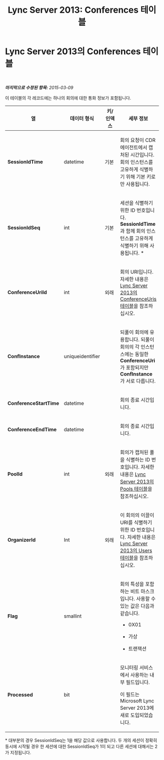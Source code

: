 ﻿---
title: 'Lync Server 2013: Conferences 테이블'
TOCTitle: Conferences 테이블
ms:assetid: c3da6271-b3c6-4898-894f-10456ec794d0
ms:mtpsurl: https://technet.microsoft.com/ko-kr/library/Gg412964(v=OCS.15)
ms:contentKeyID: 49304947
ms.date: 08/10/2015
mtps_version: v=OCS.15
ms.translationtype: HT
---

# Lync Server 2013의 Conferences 테이블

 

_**마지막으로 수정된 항목:** 2015-03-09_

이 테이블의 각 레코드에는 하나의 회의에 대한 통화 정보가 포함됩니다.


<table>
<colgroup>
<col style="width: 25%" />
<col style="width: 25%" />
<col style="width: 25%" />
<col style="width: 25%" />
</colgroup>
<thead>
<tr class="header">
<th>열</th>
<th>데이터 형식</th>
<th>키/인덱스</th>
<th>세부 정보</th>
</tr>
</thead>
<tbody>
<tr class="odd">
<td><p><strong>SessionIdTime</strong></p></td>
<td><p>datetime</p></td>
<td><p>기본</p></td>
<td><p>회의 요청이 CDR 에이전트에서 캡처된 시간입니다. 회의 인스턴스를 고유하게 식별하기 위해 기본 키로만 사용됩니다.</p></td>
</tr>
<tr class="even">
<td><p><strong>SessionIdSeq</strong></p></td>
<td><p>int</p></td>
<td><p>기본</p></td>
<td><p>세션을 식별하기 위한 ID 번호입니다. <strong>SessionIdTime</strong> 과 함께 회의 인스턴스를 고유하게 식별하기 위해 사용됩니다. *</p></td>
</tr>
<tr class="odd">
<td><p><strong>ConferenceUriId</strong></p></td>
<td><p>int</p></td>
<td><p>외래</p></td>
<td><p>회의 URI입니다. 자세한 내용은 <a href="lync-server-2013-conferenceuris-table.md">Lync Server 2013의 ConferenceUris 테이블</a>을 참조하십시오.</p></td>
</tr>
<tr class="even">
<td><p><strong>ConfInstance</strong></p></td>
<td><p>uniqueidentifier</p></td>
<td><p> </p></td>
<td><p>되풀이 회의에 유용합니다. 되풀이 회의의 각 인스턴스에는 동일한 <strong>ConferenceUri</strong> 가 포함되지만 <strong>ConfInstance</strong> 가 서로 다릅니다.</p></td>
</tr>
<tr class="odd">
<td><p><strong>ConferenceStartTime</strong></p></td>
<td><p>datetime</p></td>
<td><p> </p></td>
<td><p>회의 종료 시간입니다.</p></td>
</tr>
<tr class="even">
<td><p><strong>ConferenceEndTime</strong></p></td>
<td><p>datetime</p></td>
<td><p> </p></td>
<td><p>회의 종료 시간입니다.</p></td>
</tr>
<tr class="odd">
<td><p><strong>PoolId</strong></p></td>
<td><p>int</p></td>
<td><p>외래</p></td>
<td><p>회의가 캡처된 풀을 식별하는 ID 번호입니다. 자세한 내용은 <a href="lync-server-2013-pools-table.md">Lync Server 2013의 Pools 테이블</a>을 참조하십시오.</p></td>
</tr>
<tr class="even">
<td><p><strong>OrganizerId</strong></p></td>
<td><p>Int</p></td>
<td><p>외래</p></td>
<td><p>이 회의의 이끌이 URI를 식별하기 위한 ID 번호입니다. 자세한 내용은 <a href="lync-server-2013-users-table.md">Lync Server 2013의 Users 테이블</a>을 참조하십시오.</p></td>
</tr>
<tr class="odd">
<td><p><strong>Flag</strong></p></td>
<td><p>smallint</p></td>
<td><p></p></td>
<td><p>회의 특성을 포함하는 비트 마스크입니다. 사용할 수 있는 값은 다음과 같습니다.</p>
<ul>
<li><p>0X01</p></li>
<li><p>가상</p></li>
<li><p>트랜잭션</p></li>
</ul></td>
</tr>
<tr class="even">
<td><p><strong>Processed</strong></p></td>
<td><p>bit</p></td>
<td><p></p></td>
<td><p>모니터링 서비스에서 사용하는 내부 필드입니다.</p>
<p>이 필드는 Microsoft Lync Server 2013에 새로 도입되었습니다.</p></td>
</tr>
</tbody>
</table>


\* 대부분의 경우 SessionIdSeq는 1을 해당 값으로 사용합니다. 두 개의 세션이 정확히 동시에 시작될 경우 한 세션에 대한 SessionIdSeq가 1이 되고 다른 세션에 대해서는 2가 지정됩니다.

